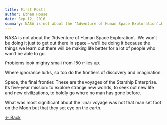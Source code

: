```yaml
---
title: First Post!
author: Ethan House
date: Sep 12, 2016
summary: NASA is not about the ‘Adventure of Human Space Exploration’…We won’t be doing it just to get out there in space – we’ll be doing it because the things we learn out there will be making life better for a lot of people who won’t be able to go.
---
```


NASA is not about the ‘Adventure of Human Space Exploration’…We won’t be doing
it just to get out there in space – we’ll be doing it because the things we
learn out there will be making life better for a lot of people who won’t be able
to go.

Problems look mighty small from 150 miles up.

Where ignorance lurks, so too do the frontiers of discovery and imagination.

Space, the final frontier. These are the voyages of the Starship Enterprise. Its
five-year mission: to explore strange new worlds, to seek out new life and new
civilizations, to boldly go where no man has gone before.

What was most significant about the lunar voyage was not that man set foot on
the Moon but that they set eye on the earth.

[<- Back](/blog)
